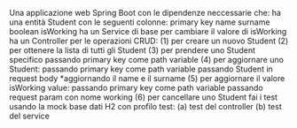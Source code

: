 Una applicazione web Spring Boot con le dipendenze neccessarie che:
ha una entità Student con le seguenti colonne:
primary key
name
surname
boolean isWorking
ha un Service di base per cambiare il valore di isWorking
ha un Controller per le operazioni CRUD:
(1) per creare un nuovo Student
(2) per ottenere la lista di tutti gli Student
(3) per prendere uno Student specifico passando primary key come path variable
(4) per aggiornare uno Student:
passando primary key come path variable
passando Student in request body *aggiornando il name e il surname
(5) per aggiornare il valore isWorking value:
passando primary key come path variable
passando request param con nome working
(6) per cancellare uno Student
fai i test usando la mock base dati H2 con profilo test:
(a) test del controller
(b) test del service

